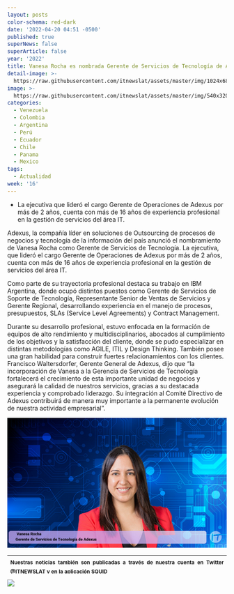```yaml
---
layout: posts
color-schema: red-dark
date: '2022-04-20 04:51 -0500'
published: true
superNews: false
superArticle: false
year: '2022'
title: Vanesa Rocha es nombrada Gerente de Servicios de Tecnología de Adexus
detail-image: >-
  https://raw.githubusercontent.com/itnewslat/assets/master/img/1024x680/Vanesa-Rocha-g.jpg
image: >-
  https://raw.githubusercontent.com/itnewslat/assets/master/img/540x320/Vanesa-Rocha-p.jpg
categories:
  - Venezuela
  - Colombia
  - Argentina
  - Perú
  - Ecuador
  - Chile
  - Panama
  - Mexico
tags:
  - Actualidad
week: '16'
---
```

- La ejecutiva que lideró el cargo Gerente de Operaciones de Adexus por más de 2 años, cuenta con más de 16 años de experiencia profesional en la gestión de servicios del área IT.

Adexus, la compañía líder en soluciones de Outsourcing de procesos de negocios y tecnología de la información del país anunció el nombramiento de Vanesa Rocha como Gerente de Servicios de Tecnología. La ejecutiva, que lideró el cargo Gerente de Operaciones de Adexus por más de 2 años, cuenta con más de 16 años de experiencia profesional en la gestión de servicios del área IT.

Como parte de su trayectoria profesional destaca su trabajo en IBM Argentina, donde ocupó distintos puestos como Gerente de Servicios de Soporte de Tecnología, Representante Senior de Ventas de Servicios y Gerente Regional, desarrollando experiencia en el manejo de procesos, presupuestos, SLAs (Service Level Agreements) y Contract Management.

Durante su desarrollo profesional, estuvo enfocada en la formación de equipos de alto rendimiento y multidisciplinarios, abocados al cumplimiento de los objetivos y la satisfacción del cliente, donde se pudo especializar en distintas metodologías como AGILE, ITIL y Design Thinking. También posee una gran habilidad para construir fuertes relacionamientos con los clientes.
Francisco Waltersdorfer, Gerente General de Adexus, dijo que “la incorporación de Vanesa a la Gerencia de Servicios de Tecnología fortalecerá el crecimiento de esta importante unidad de negocios  y asegurará la calidad de nuestros servicios, gracias a su destacada experiencia y comprobado liderazgo. Su integración al Comité Directivo de Adexus contribuirá de manera muy importante a la permanente evolución de nuestra actividad empresarial”.	

![](https://raw.githubusercontent.com/itnewslat/assets/master/img/540x320/Vanesa-Rocha-p.jpg)

<table style="height: 42px;" width="569">
<tbody>
<tr>
<td style="text-align: justify;"><sub><strong>Nuestras noticias también son publicadas a través de nuestra cuenta en Twitter <a href="https://twitter.com/itnewslat?lang=es">@ITNEWSLAT</a> y en la aplicación <a href="https://squidapp.co/en/">SQUID</a></strong></sub></td>
</tr>
</tbody>
</table>

<img src="https://tracker.metricool.com/c3po.jpg?hash=56f88a41e39ab42c063cc51676587a04"/>